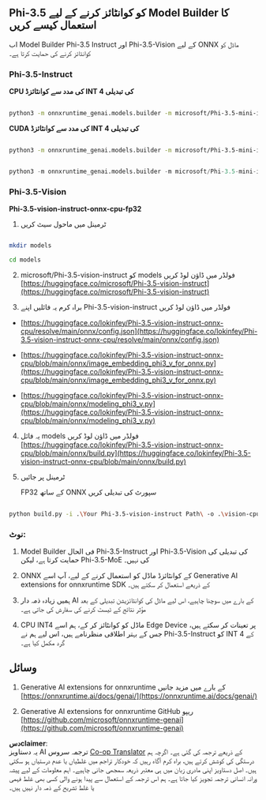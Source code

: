 <!--
CO_OP_TRANSLATOR_METADATA:
{
  "original_hash": "3bb9f5c926673593287eddc3741226cb",
  "translation_date": "2025-05-07T14:53:09+00:00",
  "source_file": "md/01.Introduction/04/UsingORTGenAIQuantifyingPhi.md",
  "language_code": "ur"
}
-->
## **Phi-3.5 کو کوانٹائز کرنے کے لیے Model Builder کا استعمال کیسے کریں**

اب Model Builder Phi-3.5 Instruct اور Phi-3.5-Vision کے لیے ONNX ماڈل کو کوانٹائز کرنے کی حمایت کرتا ہے۔

### **Phi-3.5-Instruct**

**CPU کی مدد سے کوانٹائزڈ INT 4 کی تبدیلی**

```bash

python3 -m onnxruntime_genai.models.builder -m microsoft/Phi-3.5-mini-instruct  -o ./onnx-cpu -p int4 -e cpu -c ./Phi-3.5-mini-instruct

```

**CUDA کی مدد سے کوانٹائزڈ INT 4 کی تبدیلی**

```bash

python3 -m onnxruntime_genai.models.builder -m microsoft/Phi-3.5-mini-instruct  -o ./onnx-cpu -p int4 -e cuda -c ./Phi-3.5-mini-instruct

```

```python

python3 -m onnxruntime_genai.models.builder -m microsoft/Phi-3.5-mini-instruct  -o ./onnx-cpu -p int4 -e cuda -c ./Phi-3.5-mini-instruct

```

### **Phi-3.5-Vision**

**Phi-3.5-vision-instruct-onnx-cpu-fp32**

1. ٹرمینل میں ماحول سیٹ کریں

```bash

mkdir models

cd models 

```

2. microsoft/Phi-3.5-vision-instruct کو models فولڈر میں ڈاؤن لوڈ کریں  
[https://huggingface.co/microsoft/Phi-3.5-vision-instruct](https://huggingface.co/microsoft/Phi-3.5-vision-instruct)

3. براہ کرم یہ فائلیں اپنے Phi-3.5-vision-instruct فولڈر میں ڈاؤن لوڈ کریں

- [https://huggingface.co/lokinfey/Phi-3.5-vision-instruct-onnx-cpu/resolve/main/onnx/config.json](https://huggingface.co/lokinfey/Phi-3.5-vision-instruct-onnx-cpu/resolve/main/onnx/config.json)

- [https://huggingface.co/lokinfey/Phi-3.5-vision-instruct-onnx-cpu/blob/main/onnx/image_embedding_phi3_v_for_onnx.py](https://huggingface.co/lokinfey/Phi-3.5-vision-instruct-onnx-cpu/blob/main/onnx/image_embedding_phi3_v_for_onnx.py)

- [https://huggingface.co/lokinfey/Phi-3.5-vision-instruct-onnx-cpu/blob/main/onnx/modeling_phi3_v.py](https://huggingface.co/lokinfey/Phi-3.5-vision-instruct-onnx-cpu/blob/main/onnx/modeling_phi3_v.py)

4. یہ فائل models فولڈر میں ڈاؤن لوڈ کریں  
[https://huggingface.co/lokinfey/Phi-3.5-vision-instruct-onnx-cpu/blob/main/onnx/build.py](https://huggingface.co/lokinfey/Phi-3.5-vision-instruct-onnx-cpu/blob/main/onnx/build.py)

5. ٹرمینل پر جائیں

    FP32 کے ساتھ ONNX سپورٹ کی تبدیلی کریں

```bash

python build.py -i .\Your Phi-3.5-vision-instruct Path\ -o .\vision-cpu-fp32 -p f32 -e cpu

```

### **نوٹ:**

1. Model Builder فی الحال Phi-3.5-Instruct اور Phi-3.5-Vision کی تبدیلی کی حمایت کرتا ہے، لیکن Phi-3.5-MoE کی نہیں۔

2. ONNX کے کوانٹائزڈ ماڈل کو استعمال کرنے کے لیے، آپ اسے Generative AI extensions for onnxruntime SDK کے ذریعے استعمال کر سکتے ہیں۔

3. ہمیں زیادہ ذمہ دار AI کے بارے میں سوچنا چاہیے، اس لیے ماڈل کی کوانٹائزیشن تبدیلی کے بعد مؤثر نتائج کے ٹیسٹ کرنے کی سفارش کی جاتی ہے۔

4. CPU INT4 ماڈل کو کوانٹائز کر کے، ہم اسے Edge Device پر تعینات کر سکتے ہیں، جس کے بہتر اطلاقی منظرنامے ہیں، اس لیے ہم نے Phi-3.5-Instruct کو INT 4 کے گرد مکمل کیا ہے۔

## **وسائل**

1. Generative AI extensions for onnxruntime کے بارے میں مزید جانیں  
[https://onnxruntime.ai/docs/genai/](https://onnxruntime.ai/docs/genai/)

2. Generative AI extensions for onnxruntime GitHub ریپو  
[https://github.com/microsoft/onnxruntime-genai](https://github.com/microsoft/onnxruntime-genai)

**دسclaimer**:  
یہ دستاویز AI ترجمہ سروس [Co-op Translator](https://github.com/Azure/co-op-translator) کے ذریعے ترجمہ کی گئی ہے۔ اگرچہ ہم درستگی کی کوشش کرتے ہیں، براہ کرم آگاہ رہیں کہ خودکار تراجم میں غلطیاں یا عدم درستیاں ہو سکتی ہیں۔ اصل دستاویز اپنی مادری زبان میں ہی معتبر ذریعہ سمجھی جانی چاہیے۔ اہم معلومات کے لیے پیشہ ورانہ انسانی ترجمہ تجویز کیا جاتا ہے۔ ہم اس ترجمہ کے استعمال سے پیدا ہونے والی کسی بھی غلط فہمی یا غلط تشریح کے ذمہ دار نہیں ہیں۔